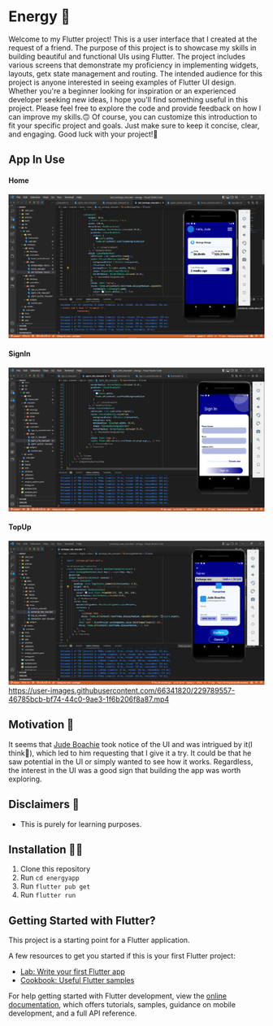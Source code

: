 # Energy 🎥
Welcome to my Flutter project! This is a user interface that I created at the request of a friend. The purpose of this project is to showcase my skills in building beautiful and functional UIs using Flutter. The project includes various screens that demonstrate my proficiency in implementing widgets, layouts, getx state management and routing.
The intended audience for this project is anyone interested in seeing examples of Flutter UI design. Whether you're a beginner looking for inspiration or an experienced developer seeking new ideas, I hope you'll find something useful in this project. Please feel free to explore the code and provide feedback on how I can improve my skills.🙃
Of course, you can customize this introduction to fit your specific project and goals. Just make sure to keep it concise, clear, and engaging. Good luck with your project!🎇
## App In Use

#### Home
![Home](https://github.com/Serkhani/energyapp/blob/c3f29496914dde63c47105ac138f9e32a5651a59/home.PNG)
#### SignIn
![SignIn](https://github.com/Serkhani/energyapp/blob/c3f29496914dde63c47105ac138f9e32a5651a59/signIn.PNG)
#### TopUp
![TopUp](https://github.com/Serkhani/energyapp/blob/c3f29496914dde63c47105ac138f9e32a5651a59/topUp.PNG)
https://user-images.githubusercontent.com/66341820/229789557-46785bcb-bf74-44c0-9ae3-1f6b206f8a87.mp4
## Motivation 🤔
It seems that [Jude Boachie](https://github.com/boachiejude) took notice of the UI and was intrigued by it(I think🤔), which led to him requesting that I give it a try. It could be that he saw potential in the UI or simply wanted to see how it works. Regardless, the interest in the UI was a good sign that building the app was worth exploring.
## Disclaimers 🚨

- This is purely for learning purposes.


## Installation 👩‍💻

1. Clone this repository
2. Run `cd energyapp`
3. Run `flutter pub get`
4. Run `flutter run`
## Getting Started with Flutter?

This project is a starting point for a Flutter application.

A few resources to get you started if this is your first Flutter project:

- [Lab: Write your first Flutter app](https://docs.flutter.dev/get-started/codelab)
- [Cookbook: Useful Flutter samples](https://docs.flutter.dev/cookbook)

For help getting started with Flutter development, view the
[online documentation](https://docs.flutter.dev/), which offers tutorials,
samples, guidance on mobile development, and a full API reference.
